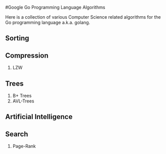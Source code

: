 #Google Go Programming Language Algorithms

Here is a collection of various Computer Science related algorithms for the Go programming language a.k.a. golang.

## Sorting

## Compression
1. LZW

## Trees
1. B+ Trees
2. AVL-Trees

## Artificial Intelligence

## Search
1. Page-Rank

